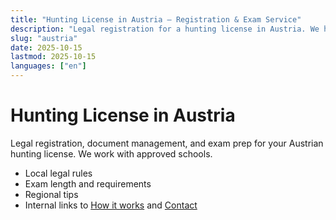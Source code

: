 ```yaml
---
title: "Hunting License in Austria — Registration & Exam Service"
description: "Legal registration for a hunting license in Austria. We handle documents, course booking, and exam prep."
slug: "austria"
date: 2025-10-15
lastmod: 2025-10-15
languages: ["en"]
---
```


# Hunting License in Austria

Legal registration, document management, and exam prep for your Austrian hunting license. We work with approved schools.

- Local legal rules
- Exam length and requirements
- Regional tips
- Internal links to [How it works](/en/how-it-works) and [Contact](/en/contact)
